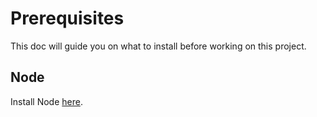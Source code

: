 # Prerequisites

This doc will guide you on what to install before working on this project.

## Node

Install Node [here](https://nodejs.org/dist/v18.18.0/node-v18.18.0-x64.msi).
